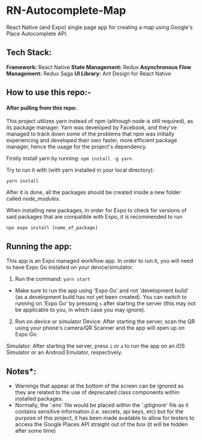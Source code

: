 # RN-Autocomplete-Map

React Native (and Expo) single page app for creating a map using Google's Place Autocomplete API.

## Tech Stack:

**Framework:** React Native
**State Management:** Redux
**Asynchronous Flow Management:** Redux Saga
**UI Library:** Ant Design for React Native

## How to use this repo:-

#### After pulling from this repo:

This project utilizes yarn instead of npm (although node is still required), as its package manager. Yarn was developed by Facebook, and they've managed to track down some of the problems that npm was initially experiencing and developed their own faster, more efficient package manager, hence the usage for the project's dependency.

Firstly install yarn by running: `npm install -g yarn`

Try to run it with (with yarn installed in your local directory):

`yarn install`

After it is done, all the packages should be created inside a new folder called _node_modules_.

When installing new packages, in order for Expo to check for versions of said packages that are compatible with Expo, it is recommended to run

`npx expo install [name_of_package]`

## Running the app:

This app is an Expo managed workflow app. In order to run it, you will need to have Expo Go installed on your device/simulator.

1. Run the command: `yarn start`

- Make sure to run the app using 'Expo Go' and not 'development build' (as a development build has not yet been created). You can switch to running on 'Expo Go' by pressing `s` after starting the server (this may not be applicable to you, in which case you may ignore).

2. Run on device or simulator
   Device: After starting the server, scan the QR using your phone's camera/QR Scanner and the app will open up on Expo Go.

Simulator: After starting the server, press `i` or `a` to run the app on an iOS Simulator or an Android Emulator, respectively.

## Notes\*:

- Warnings that appear at the bottom of the screen can be ignored as they are related to the use of deprecated class components within installed packages.
- Normally, the '.env' file would be placed within the '.gitignore' file as it contains sensitive information (i.e. secrets, api keys, etc) but for the purpose of this project, it has been made available to allow for testers to access the Google Places API straight out of the box (it will be hidden after some time)
